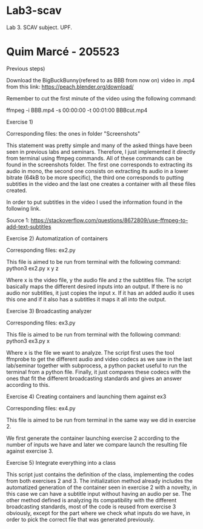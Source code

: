 # Lab3-scav
Lab 3. SCAV subject. UPF.

# Quim Marcé - 205523

Previous steps)

Download the BigBuckBunny(refered to as BBB from now on) video in .mp4 from this link: https://peach.blender.org/download/ 

Remember to cut the first minute of the video using the following command:

ffmpeg -i BBB.mp4 -s 00:00:00 -t 00:01:00 BBBcut.mp4

Exercise 1)

Corresponding files: the ones in folder "Screenshots"

This statement was pretty simple and many of the asked things have been seen in previous labs and seminars. Therefore, I just implemented it directly from terminal using ffmpeg commands. All of these commands can be found in the screenshots folder. The first one corresponds to extracting its audio in mono, the second one consists on extracting its audio in a lower bitrate (64kB to be more specific), the third one corresponds to putting subtitles in the video and the last one creates a container with all these files created.

In order to put subtitles in the video I used the information found in the following link.

Source 1: https://stackoverflow.com/questions/8672809/use-ffmpeg-to-add-text-subtitles


Exercise 2) Automatization of containers

Corresponding files: ex2.py

This file is aimed to be run from terminal with the following command: python3 ex2.py x y z

Where x is the video file, y the audio file and z the subtitles file. The script basically maps the different desired inputs into an output. If there is no audio nor subtitles, it just copies the input x. If it has an added audio it uses this one and if it also has a subtitles it maps it all into the output.


Exercise 3) Broadcasting analyzer

Corresponding files: ex3.py

This file is aimed to be run from terminal with the following command: python3 ex3.py x

Where x is the file we want to analyze. The script first uses the tool ffmprobe to get the different audio and video codecs as we saw in the last lab/seminar together with subprocess, a python packet useful to run the terminal from a python file. Finally, it just compares these codecs with the ones that fit the different broadcasting standards and gives an answer according to this.


Exercise 4) Creating containers and launching them against ex3

Corresponding files: ex4.py

This file is aimed to be run from terminal in the same way we did in exercise 2.

We first generate the container launching exercise 2 according to the number of inputs we have and later we compare launch the resulting file against exercise 3.


Exercise 5) Integrate everything into a class

This script just contains the definition of the class, implementing the codes from both exercises 2 and 3. The initialization method already includes the automatized generation of the container seen in exercise 2 with a novelty, in this case we can have a subtitle input without having an audio per se. The other method defined is analyzing its compatibility with the different broadcasting standards, most of the code is reused from exercise 3 obviously, except for the part where we check what inputs do we have, in order to pick the correct file that was generated previously.






